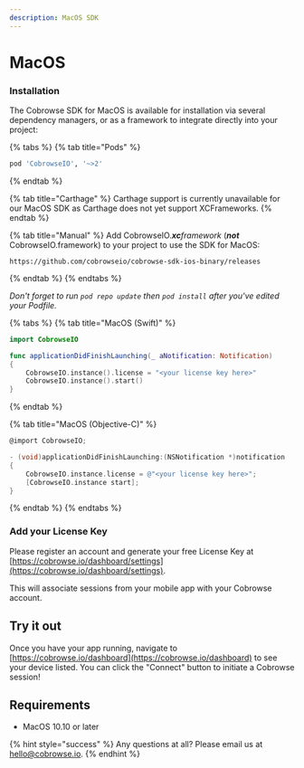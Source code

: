 ```yaml
---
description: MacOS SDK
---
```


# MacOS

### Installation

The Cobrowse SDK for MacOS is available for installation via several dependency managers, or as a framework to integrate directly into your project:

{% tabs %}
{% tab title="Pods" %}
```ruby
pod 'CobrowseIO', '~>2'
```
{% endtab %}

{% tab title="Carthage" %}
Carthage support is currently unavailable for our MacOS SDK as Carthage does not yet support XCFrameworks.
{% endtab %}

{% tab title="Manual" %}
Add CobrowseIO._**xc**framework_  \(_**not**_ CobrowseIO.framework\) to your project to use the SDK for MacOS:

```
https://github.com/cobrowseio/cobrowse-sdk-ios-binary/releases
```
{% endtab %}
{% endtabs %}

_Don't forget to run `pod repo update` then `pod install` after you've edited your Podfile._

{% tabs %}
{% tab title="MacOS \(Swift\)" %}
```swift
import CobrowseIO

func applicationDidFinishLaunching(_ aNotification: Notification)
{
    CobrowseIO.instance().license = "<your license key here>"
    CobrowseIO.instance().start()
}
```
{% endtab %}

{% tab title="MacOS \(Objective-C\)" %}
```objectivec
@import CobrowseIO;

- (void)applicationDidFinishLaunching:(NSNotification *)notification
{
    CobrowseIO.instance.license = @"<your license key here>";
    [CobrowseIO.instance start];
}
```
{% endtab %}
{% endtabs %}

### Add your License Key

Please register an account and generate your free License Key at [https://cobrowse.io/dashboard/settings](https://cobrowse.io/dashboard/settings).

This will associate sessions from your mobile app with your Cobrowse account.

## Try it out

Once you have your app running, navigate to [https://cobrowse.io/dashboard](https://cobrowse.io/dashboard) to see your device listed. You can click the "Connect" button to initiate a Cobrowse session!

## Requirements

* MacOS 10.10 or later

{% hint style="success" %}
Any questions at all? Please email us at [hello@cobrowse.io](mailto:hello@cobrowse.io).
{% endhint %}

